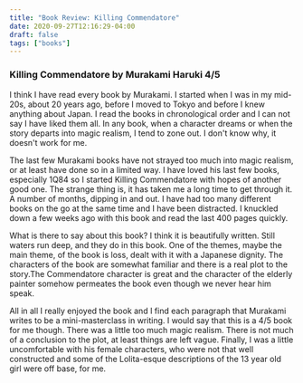 ```yaml
---
title: "Book Review: Killing Commendatore"
date: 2020-09-27T12:16:29-04:00
draft: false
tags: ["books"]
---
```


### Killing Commendatore by Murakami Haruki 4/5
I think I have read every book by Murakami. I started when I was in my mid-20s, about 20 years ago, before I moved to Tokyo and before I knew anything about Japan. I read the books in chronological order and I can not say I have liked them all. In any book, when a character dreams or when the story departs into magic realism, I tend to zone out. I don't know why, it doesn't work for me.

The last few Murakami books have not strayed too much into magic realism, or at least have done so in a limited way. I have loved his last few books, especially 1Q84 so I started Killing Commendatore with hopes of another good one. The strange thing is, it has taken me a long time to get through it. A number of months, dipping in and out. I have had too many different books on the go at the same time and I have been distracted. I knuckled down a few weeks ago with this book and read the last 400 pages quickly.

What is there to say about this book? I think it is beautifully written. Still waters run deep, and they do in this book. One of the themes, maybe the main theme, of the book is loss, dealt with it with a Japanese dignity. The characters of the book are somewhat familiar and there is a real plot to the story.The Commendatore character is great and the character of the elderly painter somehow permeates the book even though we never hear him speak.

All in all I really enjoyed the book and I find each paragraph that Murakami writes to be a mini-masterclass in writing. I would say that this is a 4/5 book for me though. There was a little too much magic realism. There is not much of a conclusion to the plot, at least things are left vague. Finally, I was a little uncomfortable with his female characters, who were not that well constructed and some of the Lolita-esque descriptions of the 13 year old girl were off base, for me.
